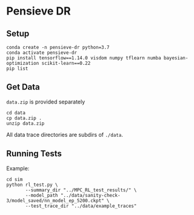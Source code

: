 # Pensieve DR

## Setup

```
conda create -n pensieve-dr python=3.7
conda activate pensieve-dr
pip install tensorflow==1.14.0 visdom numpy tflearn numba bayesian-optimization scikit-learn==0.22
pip list
```

## Get Data

`data.zip` is provided separately

```
cd data
cp data.zip .
unzip data.zip
```

All data trace directories are subdirs of `./data`.

## Running Tests

Example:

```
cd sim
python rl_test.py \
       --summary_dir "../MPC_RL_test_results/" \
       --model_path "../data/sanity-check-3/model_saved/nn_model_ep_5200.ckpt" \
       --test_trace_dir "../data/example_traces"
```